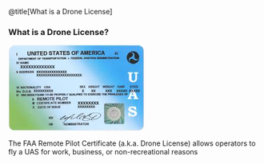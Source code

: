 <div class="slide-bg-style-left"></div><div class="slide-bg-style-right"></div>

@title[What is a Drone License]

### <span class="orange">What is a Drone License?</span>

<div class="left">

![Logo](assets/img/remotepilotlicense.png)

</div>

<div class="right">
<p>The FAA Remote Pilot Certificate (a.k.a. Drone License) allows operators to fly a UAS for work, business, or non-recreational reasons</p>
<!-- <span style="font-size:30px;">The FAA Remote Pilot Certificate (a.k.a. Drone License) allows operators to fly a UAS for work, business, or non-recreational reasons</span> -->

</div>

